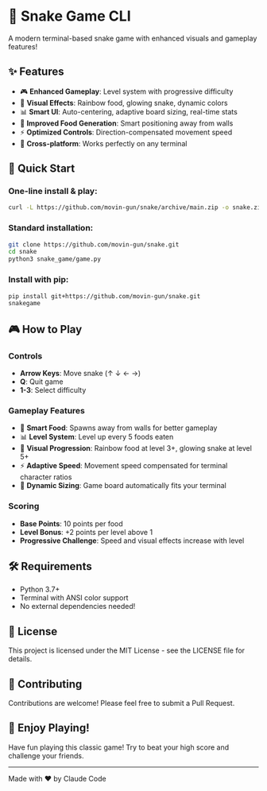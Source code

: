 # 🐍 Snake Game CLI

A modern terminal-based snake game with enhanced visuals and gameplay features!

## ✨ Features

- 🎮 **Enhanced Gameplay**: Level system with progressive difficulty
- 🌈 **Visual Effects**: Rainbow food, glowing snake, dynamic colors
- 📊 **Smart UI**: Auto-centering, adaptive board sizing, real-time stats
- 🎯 **Improved Food Generation**: Smart positioning away from walls
- ⚡ **Optimized Controls**: Direction-compensated movement speed
- 📱 **Cross-platform**: Works perfectly on any terminal

## 🚀 Quick Start

### One-line install & play:
```bash
curl -L https://github.com/movin-gun/snake/archive/main.zip -o snake.zip && unzip snake.zip && cd snake-main && python3 snake_game/game.py
```

### Standard installation:
```bash
git clone https://github.com/movin-gun/snake.git
cd snake
python3 snake_game/game.py
```

### Install with pip:
```bash
pip install git+https://github.com/movin-gun/snake.git
snakegame
```

## 🎮 How to Play

### Controls
- **Arrow Keys**: Move snake (↑ ↓ ← →)
- **Q**: Quit game
- **1-3**: Select difficulty

### Gameplay Features
- 🍎 **Smart Food**: Spawns away from walls for better gameplay
- 📊 **Level System**: Level up every 5 foods eaten
- 🌈 **Visual Progression**: Rainbow food at level 3+, glowing snake at level 5+
- ⚡ **Adaptive Speed**: Movement speed compensated for terminal character ratios
- 📏 **Dynamic Sizing**: Game board automatically fits your terminal

### Scoring
- **Base Points**: 10 points per food
- **Level Bonus**: +2 points per level above 1
- **Progressive Challenge**: Speed and visual effects increase with level

## 🛠️ Requirements

- Python 3.7+
- Terminal with ANSI color support
- No external dependencies needed!

## 📝 License

This project is licensed under the MIT License - see the LICENSE file for details.

## 🤝 Contributing

Contributions are welcome! Please feel free to submit a Pull Request.

## 🎉 Enjoy Playing!

Have fun playing this classic game! Try to beat your high score and challenge your friends.

---

Made with ❤️ by Claude Code
